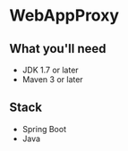 # WebAppProxy

## What you'll need
- JDK 1.7 or later
- Maven 3 or later

## Stack
- Spring Boot
- Java

